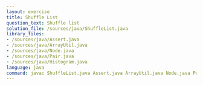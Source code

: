 ```yaml
---
layout: exercise
title: Shuffle List
question_text: Shuffle list
solution_file: /sources/java/ShuffleList.java
library_files:
- /sources/java/Assert.java
- /sources/java/ArrayUtil.java
- /sources/java/Node.java
- /sources/java/Pair.java
- /sources/java/Histogram.java
language: java
command: javac ShuffleList.java Assert.java ArrayUtil.java Node.java Pair.java Histogram.java && java ShuffleList
---
```

